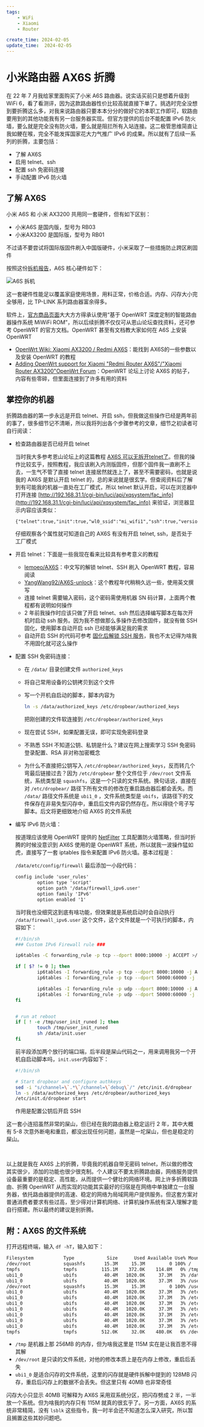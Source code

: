 ```yaml
---
tags:
    - WiFi
    - Xiaomi
    - Router

create_time: 2024-02-05
update_time:  2024-02-05
---
```




# 小米路由器 AX6S 折腾

在 22 年 7 月我给家里面购买了小米 A6S 路由器。说实话买前只是想着升级到 WiFi 6，看了看测评，因为这款路由器性价比较高就直接下单了。挑选时完全没想到要折腾这么多，对我来说路由器只要本本分分的做好它的本职工作即可，软路由要用到的其他功能我有另一台服务器实现。但官方提供的后台不能配置 IPv6 防火墙，要么就是完全没有防火墙，要么就是阻拦所有入站连接。这二极管思维简直让我如鲠在喉，完全不能发挥国家花大力气推广 IPv6 的成果。所以就有了后续一系列的折腾，主要包括：

*   了解 AX6S
*   启用 telnet、ssh
*   配置 ssh 免密码连接
*   手动配置 IPv6 防火墙



<!-- more -->



## 了解 AX6S

小米 A6S 和 小米 AX3200 共用同一套硬件，但有如下区别：

*   小米A6S 是国内版，型号为 RB03
*   小米AX3200 是国际版，型号为 RB01

不过请不要尝试将国际版固件刷入中国版硬件，小米采取了一些措施防止跨区刷固件

按照这份[拆机报告](https://www.acwifi.net/16612.html)，A6S 核心硬件如下：

![A6S 拆机](imgs/DSC_2197.jpg)

这一套硬件性能足以覆盖家庭使用场景，用料正常，价格合适。内存、闪存大小完全够用，比 TP-LINK 系列路由器富余得多。

软件上，[官方商品页面](https://www.mi.com/shop/buy/detail?product_id=15032)大大方方得承认使用“基于 OpenWRT 深度定制的智能路由器操作系统 MiWiFi ROM”，所以后续折腾不仅仅可从恩山论坛查找资料，还可参考 OpenWRT 的官方文档。OpenWRT 甚至有文档教大家如何在 A6S 上安装 OpenWRT

*   [OpenWrt Wiki: Xiaomi AX3200 / Redmi AX6S](https://openwrt.org/toh/xiaomi/ax3200)：能找到 AX6S的一些参数以及安装 OpenWRT 的教程
*   [Adding OpenWrt support for Xiaomi "Redmi Router AX6S"/"Xiaomi Router AX3200"OpenWrt Forum](https://forum.openwrt.org/t/adding-openwrt-support-for-xiaomi-redmi-router-ax6s-xiaomi-router-ax3200/111085)：OpenWRT 论坛上讨论 AX6S 的帖子，内容有些零碎，但里面连接到了许多有用的资料



## 掌控你的机器

折腾路由器的第一步永远是开启 telnet、开启 ssh，但我做这些操作已经是两年前的事了，很多细节记不清晰，所以我将列出各个步骤参考的文章，细节之初读者可自行阅读：

*   检查路由器是否已经开启 telnet

    当时我大多参考恩山论坛上的这篇教程 [AX6S 可以无拆开telnet了](https://www.right.com.cn/forum/thread-8178782-1-1.html)。但我的操作比较玄乎，按照教程，我应该刷入内测版固件，但那个固件我一直刷不上去，一生气不管了直接 telnet 连接居然就连上了，甚至不需要密码，也就是说我的 AX6S 是默认开启 telnet 的，总的来说就是很玄学。但查阅资料后了解到有可能我的机器一直处在工厂模式，所以 telnet 默认开启，可以在浏览器中打开连接 [http://192.168.31.1/cgi-bin/luci/api/xqsystem/fac_info](http://192.168.31.1/cgi-bin/luci/api/xqsystem/fac_info) 来验证，浏览器显示内容应该类似：

    ``` txt
    {"telnet":true,"init":true,"wl0_ssid":"mi_wifi1","ssh":true,"version":"1.0.57","facmode":true,"4kblock":false,"secboot":false,"wl1_ssid":"mi_wifi2","uart":true}
    ```

    仔细观察各个属性就可知道自己的 AX6S 有没有开启 telnet, ssh，是否处于工厂模式

*   开启 telnet：下面是一些我现在看来比较具有参考意义的教程

    *   [lemoeo/AX6S](https://github.com/lemoeo/AX6S/blob/main/README.md)：中文写的解锁 telnet、SSH 刷入 OpenWRT 教程，容易阅读
    *   [YangWang92/AX6S-unlock](https://github.com/YangWang92/AX6S-unlock)：这个教程年代稍稍久远一些，使用英文撰写
    *   连接 telnet 需要输入密码，这个密码需使用机器 SN 码计算，上面两个教程都有说明如何操作
    *   2 年前我操作时应该只做了开启 telnet、ssh 然后选择编写脚本在每次开机时启动 ssh 服务。因为我不想做那么多操作去修改固件，就没有做 SSH 固化，使用脚本自动开启 ssh 已经能够满足我的需求
    *   自动开启 SSH 的代码可参考 [固化后解锁 SSH 服务](https://github.com/lemoeo/AX6S/blob/main/README.md#固化后如何解锁-ssh-服务)，我也不太记得为啥我不用固化就可这么操作

*   配置 SSH 免密码连接：

    *   在 `/data/` 目录创建文件 `authorized_keys`

    *   将自己常用设备的公钥拷贝到这个文件

    *   写一个开机自启动的脚本，脚本内容为
        ``` bash
        ln -s /data/authorized_keys /etc/dropbear/authorized_keys
        ```

        把刚创建的文件软连接到 `/etc/dropbear/authorized_keys`

    *   现在尝试 SSH，如果配置无误，即可实现免密码登录

    *   不熟悉 SSH 不知道公钥、私钥是什么？建议在网上搜索学习 SSH 免密码登录配置、RSA 非对称加密概念

    *   为什么不直接把公钥写入 `/etc/dropbear/authorized_keys`，反而转几个弯最后链接过去？因为 `/etc/dropbear` 整个文件位于 `/dev/root` 文件系统，系统类型是 `squashfs`，这是一个只读的文件系统。换句话说，直接在对 `/etc/dropbear/` 路径下所有文件的修改在重启路由器后都会丢失。而 `/data/` 路径文件系统是 `ubi1_0` ，文件系统类型是 `ubifs`，该路径下的文件保存在非易失型闪存中，重启后文件内容仍然存在。所以得绕个弯子写脚本。后文将更细致地介绍 AX6S 的文件系统

*   编写 IPv6 防火墙：

    按道理应该使用 OpenWRT 提供的 [NetFilter](https://openwrt.org/docs/guide-user/firewall/firewall_configuration) 工具配置防火墙策略，但当时折腾的时候没意识到 AX6S 使用的是 OpenWRT 系统，所以就我一波操作猛如虎，直接写了一套 iptables 指令来配置 IPv6 防火墙。基本过程是：

    `/data/etc/config/firewall` 最后添加一小段代码：

    ``` txt
    config include 'user_rules'
            option type 'script'
            option path '/data/firewall_ipv6.user'
            option family 'IPv6'
            option enabled '1'
    ```

    当时我也没细究这到底有啥功能，但效果就是系统启动时会自动执行 `/data/firewall_ipv6.user` 这个文件，这个文件就是一个可执行的脚本，内容如下：

    ``` bash
    #!/bin/sh
    ### Custom IPv6 Firewall rule ###
    
    ip6tables -C forwarding_rule -p tcp --dport 8000:10000 -j ACCEPT >/dev/null 2>&1
    
    if [ $? != 0 ]; then
            ip6tables -I forwarding_rule -p tcp --dport 8000:10000 -j ACCEPT >/dev/null 2>&1
            ip6tables -I forwarding_rule -p tcp --dport 50000:60000 -j ACCEPT >/dev/null 2>&1
    
            ip6tables -I forwarding_rule -p udp --dport 8000:10000 -j ACCEPT >/dev/null 2>&1
            ip6tables -I forwarding_rule -p udp --dport 50000:60000 -j ACCEPT >/dev/null 2>&1
    fi
    
    
    # run at reboot
    if [ ! -e /tmp/user_init_runed ]; then
            touch /tmp/user_init_runed
            sh /data/init.user
    fi
    ```

    前半段添加两个放行的端口端，后半段是屎山代码之一，用来调用我另一个开机自启动脚本吗，`init.user`内容如下：

    ``` bash
    #!/bin/sh
    
    # Start dropbear and configure authkeys
    sed -i "s/channel=\`.*\`/channel=\`debug\`/" /etc/init.d/dropbear
    ln -s /data/authorized_keys /etc/dropbear/authorized_keys
    /etc/init.d/dropbear start
    ```

    作用是配置公钥后开启 SSH



这一套小连招虽然非常的屎山，但已经在我的路由器上稳定运行 2 年，其中大概有 5-8 次意外断电和重启，都没出现任何问题，虽然是一坨屎山，但也是稳定的屎山。

<br/>

以上就是我在 AX6S 上的折腾，毕竟我的机器自带无密码 telnet，所以做的修改其实很少，添加的功能也很少很克制。个人建议不要太折腾路由器，网络服务提供设备最重要的是稳定、高性能，从而提供一个健壮的网络环境。网上许多折腾软路由、折腾 OpenWRT 从而实现的功能其实最好的归宿是在网络中单独建立一台服务器，依托路由器提供的高速、稳定的网络为局域网用户提供服务。但这套方案对普通消费者要求有些过高，至少得对计算机网络、计算机操作系统有深入理解才能自行搭建。<span class="heimu">所以最终的建议是别折腾。

</span>

## 附：AX6S 的文件系统

打开远程终端，输入 `df -hT`，输入如下：

``` txt
Filesystem           Type            Size      Used Available Use% Mounted on
/dev/root            squashfs       15.3M     15.3M         0 100% /
tmpfs                tmpfs         115.1M    372.0K    114.8M   0% /tmp
ubi1_0               ubifs          40.4M   1020.0K     37.3M   3% /data
ubi1_0               ubifs          40.4M   1020.0K     37.3M   3% /userdisk
/dev/root            squashfs       15.3M     15.3M         0 100% /userdisk/data
ubi1_0               ubifs          40.4M   1020.0K     37.3M   3% /etc/config
ubi1_0               ubifs          40.4M   1020.0K     37.3M   3% /etc/datacenterconfig
ubi1_0               ubifs          40.4M   1020.0K     37.3M   3% /etc/smartcontroller
ubi1_0               ubifs          40.4M   1020.0K     37.3M   3% /etc/parentalctl
ubi1_0               ubifs          40.4M   1020.0K     37.3M   3% /etc/smartvpn
ubi1_0               ubifs          40.4M   1020.0K     37.3M   3% /etc/ppp
ubi1_0               ubifs          40.4M   1020.0K     37.3M   3% /etc/crontabs
tmpfs                tmpfs         512.0K     32.0K    480.0K   6% /dev
```

*   `/tmp` 是机器上那 256MB 的内存，但为啥我这里是 115M 实在是让我百思不得其解
*   `/dev/root` 是只读的文件系统，对他的修改本质上是在内存上修改，重启后丢失
*   `ubi1_0` 是适合闪存的文件系统，这里的闪存就是硬件拆解中提到的 128MB 闪存，重启后闪存上的数据不会丢失。但这里只有 40MB 也非常奇怪

闪存大小只显示 40MB 可解释为 AX6S 采用双系统分区，把闪存劈成 2 半，一半放一个系统。但为啥我的内存只有 115M 就真的很玄乎了。另一方面，AX6S 的系统非常精简，没有 `lsblk` 这些指令，我一时半会还不知道怎么深入研究，所以暂且搁置这些其妙问题吧。







